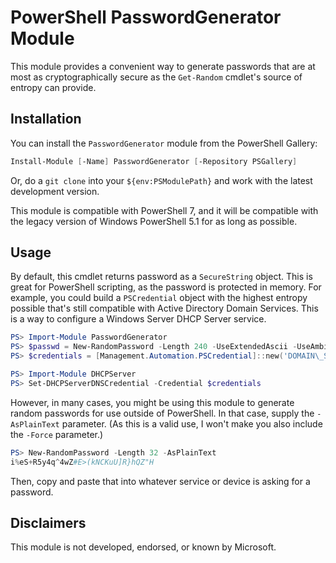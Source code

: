 # PowerShell PasswordGenerator Module
This module provides a convenient way to generate passwords that are at most as cryptographically secure as the `Get-Random` cmdlet's source of entropy can provide.

## Installation
You can install the `PasswordGenerator` module from the PowerShell Gallery:
```powershell
Install-Module [-Name] PasswordGenerator [-Repository PSGallery]
```

Or, do a `git clone` into your `${env:PSModulePath}` and work with the latest development version.

This module is compatible with PowerShell 7, and it will be compatible with the legacy version of Windows PowerShell 5.1 for as long as possible.

## Usage
By default, this cmdlet returns password as a `SecureString` object.  This is great for PowerShell scripting, as the password is protected in memory.  For example, you could build a `PSCredential` object with the highest entropy possible that's still compatible with Active Directory Domain Services.  This is a way to configure a Windows Server DHCP Server service.

```powershell
PS> Import-Module PasswordGenerator
PS> $passwd = New-RandomPassword -Length 240 -UseExtendedAscii -UseAmbigiousCharacters
PS> $credentials = [Management.Automation.PSCredential]::new('DOMAIN\_ServiceAccount'), $passwd)

PS> Import-Module DHCPServer
PS> Set-DHCPServerDNSCredential -Credential $credentials
```

However, in many cases, you might be using this module to generate random passwords for use outside of PowerShell.  In that case, supply the `-AsPlainText` parameter.  (As this is a valid use, I won't make you also include the `-Force` parameter.)

```powershell
PS> New-RandomPassword -Length 32 -AsPlainText
i%eS+R5y4q^4wZ#E>(kNCKuU]R}hQZ"H
```

Then, copy and paste that into whatever service or device is asking for a password.

## Disclaimers
This module is not developed, endorsed, or known by Microsoft.